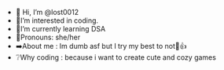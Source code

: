 - 👋 Hi, I’m @lost0012
- 👾I’m interested in coding.
- 🤯I’m currently learning DSA
- 🎀Pronouns: she/her
- ➡️About me : Im dumb asf but I try my best to not🙂👍
- ❔Why coding : because i want to create cute and cozy games

<!---
lost0012/lost0012 is a ✨ special ✨ repository because its `README.md` (this file) appears on your GitHub profile.
You can click the Preview link to take a look at your changes.
--->
